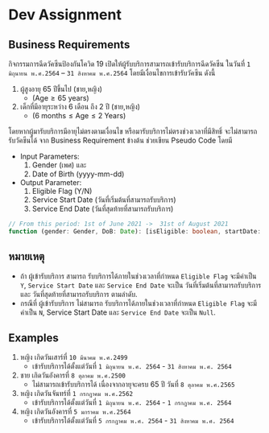 # Dev Assignment

## Business Requirements 
กิจกรรมการฉีดวัคซีนป้องกันโควิด 19 เปิดให้ผู้รับบริการสามารถเข้ารับบริการฉีดวัคซีน ในวันที่ `1 มิถุนายน พ.ศ.2564` – `31 สิงหาคม พ.ศ.2564` โดยมีเงื่อนไขการเข้ารับวัคซีน ดังนี้
1. ผู้สูงอายุ 65 ปีขึ้นไป (ชาย,หญิง) 
    - ($\text{Age} \ge 65 \: \text{years}$)
2. เด็กที่มีอายุระหว่าง 6 เดือน ถึง 2 ปี (ชาย,หญิง)
    - ($6 \: \text{months} \le \text{Age} \le 2 \: \text{Years}$)

โดยหากผู้มารับบริการมีอายุไม่ตรงตามเงื่อนไข หรือมารับบริการไม่ตรงช่วงเวลาที่มีสิทธิ์ จะไม่สามารถรับวัคซีนได้ จาก Business Requirement ข้างต้น ช่วยเขียน Pseudo Code โดยมี
-	Input Parameters:
    1. Gender (เพศ) และ 
    2. Date of Birth (yyyy-mm-dd)  
-	Output Parameter: 
    1. Eligible Flag (Y/N)
    2. Service Start Date (วันที่เริ่มต้นที่สามารถรับบริการ) 
    3. Service End Date (วันที่สุดท้ายที่สามารถรับบริการ)

```ts
// From this period: 1st of June 2021 ->  31st of August 2021
function (gender: Gender, DoB: Date): [isEligible: boolean, startDate: Date, endDate: Date];
```

## หมายเหตุ
- ถ้า ผู้เข้ารับบริการ สามารถ รับบริการได้ภายในช่วงเวลาที่กำหนด `Eligible Flag` จะมีค่าเป็น `Y`, `Service Start Date` และ `Service End Date` จะเป็น วันที่เริ่มต้นที่สามารถรับบริการ และ วันที่สุดท้ายที่สามารถรับบริการ ตามลำดับ.
- กรณีที่ ผู้เข้ารับบริการ ไม่สามารถ รับบริการได้ภายในช่วงเวลาที่กำหนด `Eligible Flag` จะมีค่าเป็น `N`, Service Start Date และ `Service End Date` จะเป็น `Null`.


## Examples
1.	หญิง เกิดวันเสาร์ที่ `10 มีนาคม พ.ศ.2499`
    - เข้ารับบริการได้ตั้งแต่วันที่ `1 มิถุนายน พ.ศ. 2564` - `31 สิงหาคม พ.ศ. 2564`
2.	ชาย เกิดวันอังคารที่ `8 ตุลาคม พ.ศ.2500`
    - ไม่สามารถเข้ารับบริการได้ เนื่องจากอายุจะครบ 65 ปี วันที่ `8 ตุลาคม พ.ศ.2565`
3.	หญิง เกิดวันจันทร์ที่ `1 กรกฎาคม พ.ศ.2562` 
    - เข้ารับบริการได้ตั้งแต่วันที่ `1 มิถุนายน พ.ศ. 2564` - `1 กรกฎาคม พ.ศ. 2564`
4.	หญิง เกิดวันอังคารที่ `5 มกราคม พ.ศ.2564` 
    - เข้ารับบริการได้ตั้งแต่วันที่ `5 กรกฎาคม พ.ศ. 2564` - `31 สิงหาคม พ.ศ. 2564`


